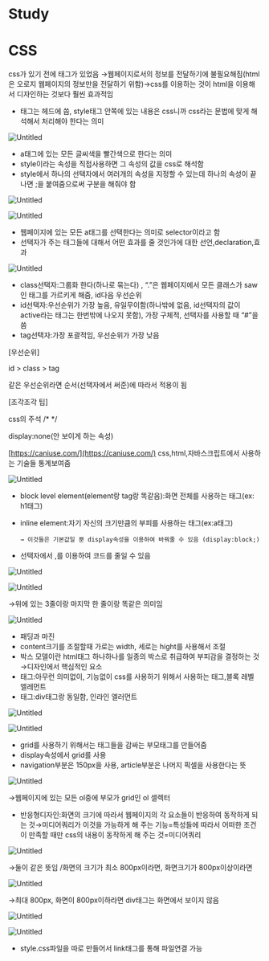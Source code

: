 # Study

# CSS

css가 있기 전에 <font>태그가 있었음 →웹페이지로서의 정보를 전달하기에 불필요해짐(html은 오로지 웹페이지의 정보만을 전달하기 위함)→css를 이용하는 것이 html을 이용해서 디자인하는 것보다 훨씬 효과적임

- <style></style>태그는 헤드에 씀, style태그 안쪽에 있는 내용은 css니까 css라는 문법에 맞게 해석해서 처리해야 한다는 의미

![Untitled](CSS/Untitled.png)

- a태그에 있는 모든 글씨색을 빨간색으로 한다는 의미
- style이라는 속성을 직접사용하면 그 속성의 값을 css로 해석함
- style에서 하나의 선택자에서 여러개의 속성을 지정할 수 있는데 하나의 속성이 끝나면 ;을 붙여줌으로써 구분을 해줘야 함

![Untitled](CSS/Untitled%201.png)

![Untitled](CSS/Untitled%202.png)

- 웹페이지에 있는 모든 a태그를 선택한다는 의미로 selector이라고 함
- 선택자가 주는 태그들에 대해서 어떤 효과를 줄 것인가에 대한 선언,declaration,효과

![Untitled](CSS/Untitled%203.png)

- class선택자:그룹화 한다(하나로 묶는다) , “.”은 웹페이지에서 모든 클래스가 saw인 태그를 가르키게 해줌, id다음 우선순위
- id선택자:우선순위가 가장 높음, 유일무이함(하나밖에 없음, id선택자의 값이 active라는 태그는 한번밖에 나오지 못함), 가장 구체적, 선택자를 사용할 때 “#”을 씀
- tag선택자:가장 포괄적임, 우선순위가 가장 낮음

[우선순위]

id > class > tag 

같은 우선순위라면 순서(선택자에서 써준)에 따라서 적용이 됨

[조각조각 팁]

css의 주석 /* */

display:none(안 보이게 하는 속성)

[https://caniuse.com/](https://caniuse.com/)   css,html,자바스크립트에서 사용하는 기술들 통계보여줌

![Untitled](CSS/Untitled%204.png)

- block level element(element랑 tag랑 똑같음):화면 전체를 사용하는 태그(ex: h1태그)
- inline element:자기 자신의 크기만큼의 부피를 사용하는 태그(ex:a태그)

      → 이것들은 기본값일 뿐 display속성을 이용하여 바꿔줄 수 있음 (display:block;)

- 선택자에서 ,를 이용하여 코드를 줄일 수 있음

![Untitled](CSS/Untitled%205.png)

![Untitled](CSS/Untitled%206.png)

→위에 있는 3줄이랑 마지막 한 줄이랑 똑같은 의미임

![Untitled](CSS/Untitled%207.png)

- 패딩과 마진
- content크기를 조절할때 가로는 width, 세로는 hight를 사용해서 조절
- 박스 모델이란 html태그 하나하나를 일종의 박스로 취급하여 부피감을 결정하는 것→디자인에서 핵심적인 요소
- <div>태그:아무런 의미없이, 기능없이 css를 사용하기 위해서 사용하는 태그,블록 레벨 엘레먼트
- <span>태그:div태그랑 동일함, 인라인 엘러먼트

![Untitled](CSS/Untitled%208.png)

![Untitled](CSS/Untitled%209.png)

- grid를 사용하기 위해서는 태그들을 감싸는 부모태그를 만들어줌
- display속성에서 grid를 사용
- navigation부분은 150px을 사용, article부분은 나머지 픽셀을 사용한다는 뜻

![Untitled](CSS/Untitled%2010.png)

→웹페이지에 있는 모든 ol중에 부모가 grid인 ol 셀렉터

- 반응형디자인:화면의 크기에 따라서 웹페이지의 각 요소들이 반응하여 동작하게 되는 것→미디어쿼리가 이것을 가능하게 해 주는 기능=특성들에 따라서 어떠한 조건이 만족할 때만 css의 내용이 동작하게 해 주는 것=미디어쿼리

![Untitled](CSS/Untitled%2011.png)

→둘이 같은 뜻임 /화면의 크기가 최소 800px이라면, 화면크기가 800px이상이라면 

![Untitled](CSS/Untitled%2012.png)

→최대 800px, 화면이 800px이하라면 div태그는 화면에서 보이지 않음

![Untitled](CSS/Untitled%2013.png)

![Untitled](CSS/Untitled%2014.png)

- style.css파일을 따로 만들어서 link태그를 통해 파일연결 가능
